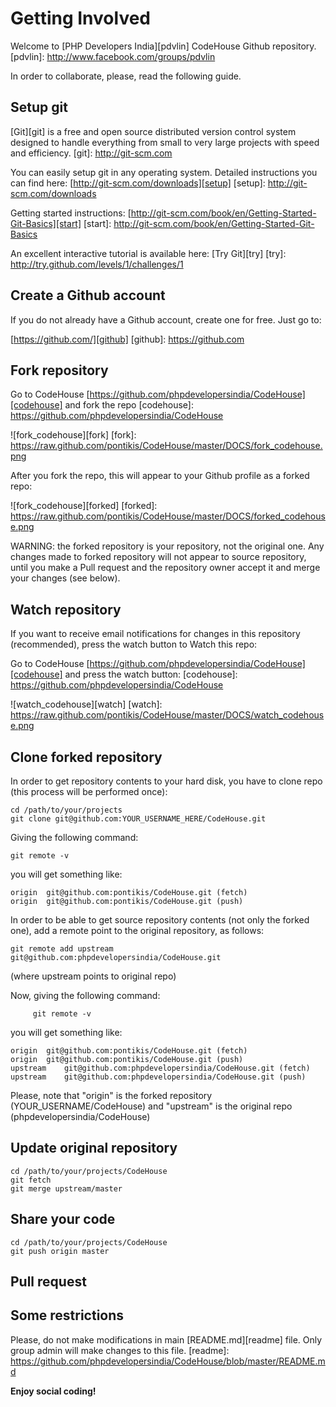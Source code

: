 Getting Involved
================

Welcome to [PHP Developers India][pdvlin] CodeHouse Github repository.
[pdvlin]: http://www.facebook.com/groups/pdvlin

In order to collaborate, please, read the following guide.

Setup git
---------

[Git][git] is a free and open source distributed version control system designed to handle everything from small to very large projects with speed and efficiency.
[git]: http://git-scm.com

You can easily setup git in any operating system. Detailed instructions you can find here: [http://git-scm.com/downloads][setup]
[setup]: http://git-scm.com/downloads

Getting started instructions: [http://git-scm.com/book/en/Getting-Started-Git-Basics][start]
[start]: http://git-scm.com/book/en/Getting-Started-Git-Basics

An excellent interactive tutorial is available here: [Try Git][try]
[try]: http://try.github.com/levels/1/challenges/1

Create a Github account
------------------------

If you do not already have a Github account, create one for free. Just go to:

[https://github.com/][github]
[github]: https://github.com


Fork repository
---------------

Go to CodeHouse [https://github.com/phpdevelopersindia/CodeHouse][codehouse] and fork the repo
[codehouse]: https://github.com/phpdevelopersindia/CodeHouse

![fork_codehouse][fork]
[fork]: https://raw.github.com/pontikis/CodeHouse/master/DOCS/fork_codehouse.png


After you fork the repo, this will appear to your Github profile as a forked repo:

![fork_codehouse][forked]
[forked]: https://raw.github.com/pontikis/CodeHouse/master/DOCS/forked_codehouse.png

WARNING: the forked repository is your repository, not the original one. Any changes made to forked repository will not appear to source repository, until you make a Pull request and the repository owner accept it and merge your changes (see below).


Watch repository
---------------

If you want to receive email notifications for changes in this repository (recommended), press the watch button to Watch this repo:

Go to CodeHouse [https://github.com/phpdevelopersindia/CodeHouse][codehouse] and press the watch button:
[codehouse]: https://github.com/phpdevelopersindia/CodeHouse

![watch_codehouse][watch]
[watch]: https://raw.github.com/pontikis/CodeHouse/master/DOCS/watch_codehouse.png


Clone forked repository
-----------------------

In order to get repository contents to your hard disk, you have to clone repo (this process will be performed once):

    cd /path/to/your/projects
    git clone git@github.com:YOUR_USERNAME_HERE/CodeHouse.git


Giving the following command:

    git remote -v

you will get something like:

    origin	git@github.com:pontikis/CodeHouse.git (fetch)
    origin	git@github.com:pontikis/CodeHouse.git (push)

In order to be able to get source repository contents (not only the forked one), add a remote point to the original repository, as follows:

    git remote add upstream git@github.com:phpdevelopersindia/CodeHouse.git

(where upstream points to original repo)

Now, giving the following command:

         git remote -v

you will get something like:

    origin	git@github.com:pontikis/CodeHouse.git (fetch)
    origin	git@github.com:pontikis/CodeHouse.git (push)
    upstream	git@github.com:phpdevelopersindia/CodeHouse.git (fetch)
    upstream	git@github.com:phpdevelopersindia/CodeHouse.git (push)

Please, note that "origin" is the forked repository (YOUR_USERNAME/CodeHouse) and "upstream" is the original repo (phpdevelopersindia/CodeHouse)


Update original repository
--------------------------

    cd /path/to/your/projects/CodeHouse
    git fetch
    git merge upstream/master







Share your code
----------------

    cd /path/to/your/projects/CodeHouse
    git push origin master


Pull request
-------------



Some restrictions
----------------

Please, do not make modifications in main [README.md][readme] file. Only group admin will make changes to this file.
[readme]: https://github.com/phpdevelopersindia/CodeHouse/blob/master/README.md


**Enjoy social coding!**